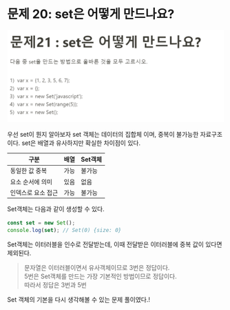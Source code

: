 # 문제 20: set은 어떻게 만드나요?

<img src="./questionImage/020.png">

우선 set이 뭔지 알아보자
<storng>set</storng> 객체는 데이터의 집합체 이며, 중복이 불가능한 자료구조이다. 
set은 배열과 유사하지만 확실한 차이점이 있다.

|구분|배열|Set객체|
|------|---|---|
|동일한 값 중복|가능|불가능|
|요소 순서에 의미|있음|없음|
|인덱스로 요소 접근|가능|불가능|

Set객체는 다음과 같이 생성할 수 있다.
```javascript
const set = new Set();
console.log(set); // Set(0) {size: 0}
```
Set객체는 이터러블을 인수로 전달받는데, 이때 전달받은 이터러블에 중복 값이 있다면 제외된다. 
<br>
>문자열은 이터러블이면서 유사객체이므로 3번은 정답이다. <br>
5번은 Set객체를 만드는 가장 기본적인 방법이므로 정답이다. <br>
따라서 정답은 3번과 5번 

Set 객체의 기본을 다시 생각해볼 수 있는 문제 풀이였다.! 
